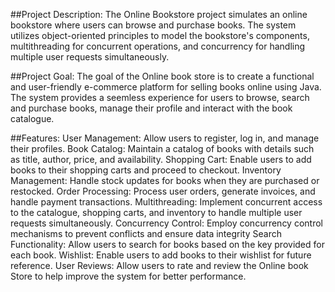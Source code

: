 ##Project Description:
The Online Bookstore project simulates an online bookstore where users can browse and purchase books. The system utilizes object-oriented principles to model the bookstore's components, multithreading for concurrent operations, and concurrency for handling multiple user requests simultaneously.

##Project Goal:
The goal of the Online book store is to create a functional and user-friendly e-commerce platform for selling books online using Java. The system provides a seemless experience for users to browse, search and purchase books, manage their profile and interact with the book catalogue. 

##Features:
User Management: Allow users to register, log in, and manage their profiles.
Book Catalog: Maintain a catalog of books with details such as title, author, price, and availability.
Shopping Cart: Enable users to add books to their shopping carts and proceed to checkout.
Inventory Management: Handle stock updates for books when they are purchased or restocked.
Order Processing: Process user orders, generate invoices, and handle payment transactions.
Multithreading: Implement concurrent access to the catalogue, shopping carts, and inventory to handle multiple user requests simultaneously.
Concurrency Control: Employ concurrency control mechanisms to prevent conflicts and ensure data integrity
Search Functionality: Allow users to search for books based on the key provided for each book.
Wishlist: Enable users to add books to their wishlist for future reference.
User Reviews: Allow users to rate and review the Online book Store to help improve the system for better performance.
